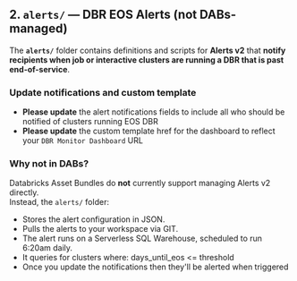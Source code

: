 ## 2. `alerts/` — DBR EOS Alerts (not DABs-managed)
The **`alerts/`** folder contains definitions and scripts for **Alerts v2** that **notify recipients when job or interactive clusters are running a DBR that is past end-of-service**.

### Update notifications and custom template
- **Please update** the alert notifications fields to include all who should be notified of clusters running EOS DBR
- **Please update** the custom template href for the dashboard to reflect your `DBR Monitor Dashboard` URL

### Why not in DABs?
Databricks Asset Bundles do **not** currently support managing Alerts v2 directly.  
Instead, the `alerts/` folder:
- Stores the alert configuration in JSON.
- Pulls the alerts to your workspace via GIT.
- The alert runs on a Serverless SQL Warehouse, scheduled to run 6:20am daily.
- It queries for clusters where: days_until_eos <= threshold
- Once you update the notifications then they'll be alerted when triggered
